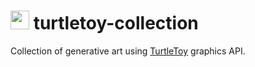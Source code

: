 # <img src="https://github.com/artHub-j/turtletoy-collection/assets/92806890/d08f229e-bbe4-4764-ad7d-1e4e7a27b7ff" width="30"/>  turtletoy-collection
Collection of generative art using [TurtleToy](https://turtletoy.net/) graphics API. 


